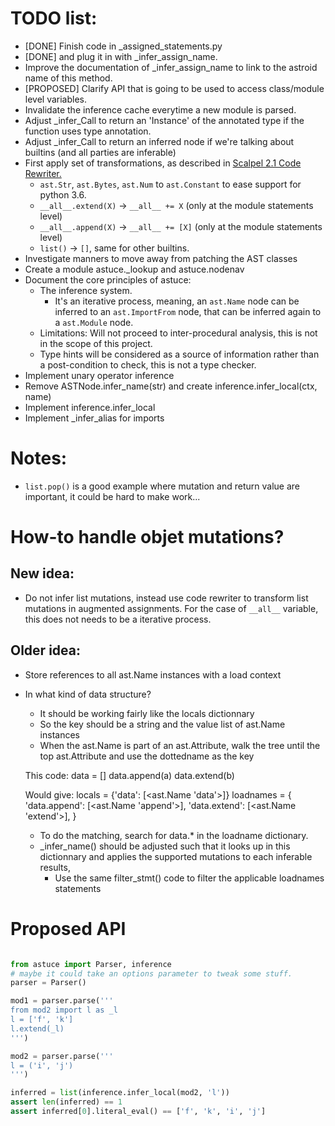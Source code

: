 
# TODO list:

- [DONE] Finish code in _assigned_statements.py 
- [DONE] and plug it in with _infer_assign_name. 
- Improve the documentation of _infer_assign_name to link to the astroid name of this method.
- [PROPOSED] Clarify API that is going to be used to access class/module level variables.
- Invalidate the inference cache everytime a new module is parsed.
- Adjust _infer_Call to return an 'Instance' of the annotated type if the function uses type annotation.
- Adjust _infer_Call to return an inferred node if we're talking about builtins (and all parties are inferable)
- First apply set of transformations, as described in [Scalpel 2.1 Code Rewriter.](https://arxiv.org/pdf/2202.11840.pdf)
    - `ast.Str`, `ast.Bytes`, `ast.Num` to `ast.Constant` to ease support for python 3.6.
    - `__all__.extend(X)` -> `__all__ += X` (only at the module statements level)
    - `__all__.append(X)` -> `__all__ += [X]` (only at the module statements level)
    - `list()` -> `[]`, same for other builtins.
- Investigate manners to move away from patching the AST classes
- Create a module astuce._lookup and astuce.nodenav
- Document the core principles of astuce:
  - The inference system.
     - It's an iterative process, meaning, an `ast.Name` node can be inferred to an `ast.ImportFrom` node, that can be inferred again to a `ast.Module` node. 
  - Limitations: Will not proceed to inter-procedural analysis, this is not in the scope of this project.
  - Type hints will be considered as a source of information rather than a post-condition to check, this is not a type checker.
- Implement unary operator inference
- Remove ASTNode.infer_name(str) and create inference.infer_local(ctx, name)
- Implement inference.infer_local
- Implement _infer_alias for imports

# Notes:
- `list.pop()` is a good example where mutation and return value are important, it could be hard to make work...

# How-to handle objet mutations?

## New idea:

- Do not infer list mutations, instead use code rewriter to transform list mutations in augmented assignments.
  For the case of `__all__` variable, this does not needs to be a iterative process.

## Older idea: 

- Store references to all ast.Name instances with a load context
- In what kind of data structure?
    - It should be working fairly like the locals dictionnary
    - So the key should be a string and the value list of ast.Name instances
    - When the ast.Name is part of an ast.Attribute, walk the tree until the top ast.Attribute and use the dottedname as the key
    
    This code:
        data = []
        data.append(a)
        data.extend(b)

    Would give:
        locals = {'data': [<ast.Name 'data'>]}
        loadnames = {
            'data.append': [<ast.Name 'append'>],
            'data.extend': [<ast.Name 'extend'>],
        }


    - To do the matching, search for data.* in the loadname dictionary.
    - _infer_name() should be adjusted such that it looks up in this dictionnary and 
        applies the supported mutations to each inferable results, 
        - Use the same filter_stmt() code to filter the applicable loadnames statements

# Proposed API

```python

from astuce import Parser, inference
# maybe it could take an options parameter to tweak some stuff.
parser = Parser() 

mod1 = parser.parse('''
from mod2 import l as _l
l = ['f', 'k']
l.extend(_l)
''')

mod2 = parser.parse('''
l = ('i', 'j')
''')

inferred = list(inference.infer_local(mod2, 'l'))
assert len(inferred) == 1
assert inferred[0].literal_eval() == ['f', 'k', 'i', 'j']

```


